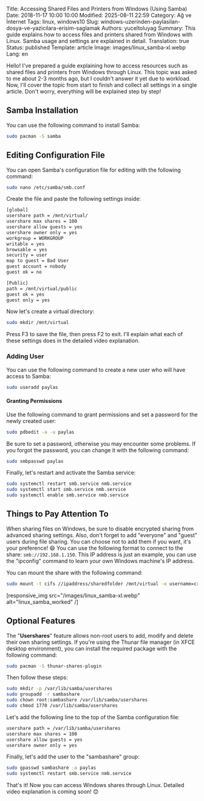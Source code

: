 Title: Accessing Shared Files and Printers from Windows (Using Samba)
Date: 2018-11-17 10:00 10:00
Modified: 2025-08-11 22:59
Category: Ağ ve İnternet
Tags: linux, windows10
Slug: windows-uzerinden-paylasilan-dosya-ve-yazicilara-erisim-saglamak
Authors: yuceltoluyag
Summary: This guide explains how to access files and printers shared from Windows with Linux. Samba usage and settings are explained in detail.
Translation: true
Status: published
Template: article
Image: images/linux_samba-xl.webp
Lang: en

Hello! I've prepared a guide explaining how to access resources such as shared files and printers from Windows through Linux. This topic was asked to me about 2-3 months ago, but I couldn't answer it yet due to workload. Now, I'll cover the topic from start to finish and collect all settings in a single article. Don't worry, everything will be explained step by step!



## Samba Installation

You can use the following command to install Samba:

```bash
sudo pacman -S samba
```

## Editing Configuration File

You can open Samba's configuration file for editing with the following command:

```bash
sudo nano /etc/samba/smb.conf
```

Create the file and paste the following settings inside:

```bash
[global]
usershare path = /mnt/virtual/
usershare max shares = 100
usershare allow guests = yes
usershare owner only = yes
workgroup = WORKGROUP
writable = yes
browsable = yes
security = user
map to guest = Bad User
guest account = nobody
guest ok = no

[Public]
path = /mnt/virtual/public
guest ok = yes
guest only = yes
```

Now let's create a virtual directory:

```bash
sudo mkdir /mnt/virtual
```

Press F3 to save the file, then press F2 to exit. I'll explain what each of these settings does in the detailed video explanation.

### Adding User

You can use the following command to create a new user who will have access to Samba:

```bash
sudo useradd paylas
```

#### Granting Permissions

Use the following command to grant permissions and set a password for the newly created user:

```bash
sudo pdbedit -a -u paylas
```

Be sure to set a password, otherwise you may encounter some problems. If you forgot the password, you can change it with the following command:

```bash
sudo smbpasswd paylas
```

Finally, let's restart and activate the Samba service:

```bash
sudo systemctl restart smb.service nmb.service
sudo systemctl start smb.service nmb.service
sudo systemctl enable smb.service nmb.service
```

## Things to Pay Attention To

When sharing files on Windows, be sure to disable encrypted sharing from advanced sharing settings. Also, don't forget to add "everyone" and "guest" users during file sharing. You can choose not to add them if you want, it's your preference! 😄 You can use the following format to connect to the share: `smb://192.168.1.150`. This IP address is just an example, you can use the "ipconfig" command to learn your own Windows machine's IP address.

You can mount the share with the following command:

```bash
sudo mount -t cifs //ipaddress/sharedfolder /mnt/virtual -o username=createdusername,password=createdpassword,workgroup=workgroup,iocharset=utf8,uid=createdusername,gid=root
```


[responsive_img src="/images/linux_samba-xl.webp" alt="linux_samba_worked" /]
## Optional Features

The "**Usershares**" feature allows non-root users to add, modify and delete their own sharing settings. If you're using the Thunar file manager (in XFCE desktop environment), you can install the required package with the following command:

```bash
sudo pacman -S thunar-shares-plugin
```

Then follow these steps:

```bash
sudo mkdir -p /var/lib/samba/usershares
sudo groupadd -r sambashare
sudo chown root:sambashare /var/lib/samba/usershares
sudo chmod 1770 /var/lib/samba/usershares
```

Let's add the following line to the top of the Samba configuration file:

```bash
usershare path = /var/lib/samba/usershares
usershare max shares = 100
usershare allow guests = yes
usershare owner only = yes
```

Finally, let's add the user to the "sambashare" group:

```bash
sudo gpasswd sambashare -a paylas
sudo systemctl restart smb.service nmb.service
```

That's it! Now you can access Windows shares through Linux. Detailed video explanation is coming soon! 😊